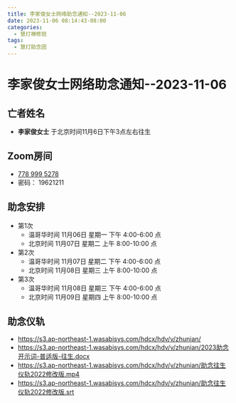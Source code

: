 ```yaml
---
title: 李家俊女士网络助念通知--2023-11-06
date: 2023-11-06 08:14:43-08:00
categories:
  - 慧灯禅修班
tags:
  - 慧灯助念团
---
```

# 李家俊女士网络助念通知--2023-11-06

## 亡者姓名

- **李家俊女士** 于北京时间11月6日下午3点左右往生

## Zoom房间

- [778 999 5278](https://us02web.zoom.us/j/7789995278?pwd=VjZmbWJFY2k2K0E5RVB2cTNIQmhqUT09>) 
- 密码： 19621211

## 助念安排

- 第1次
  - 温哥华时间 11月06日 星期一 下午 4:00-6:00 点  
  - 北京时间 11月07日 星期二 上午 8:00-10:00 点
- 第2次
  - 温哥华时间 11月07日 星期二 下午 4:00-6:00 点  
  - 北京时间 11月08日 星期三 上午 8:00-10:00 点
- 第3次
  - 温哥华时间 11月08日 星期三 下午 4:00-6:00 点  
  - 北京时间 11月09日 星期四 上午 8:00-10:00 点

## 助念仪轨

- <https://s3.ap-northeast-1.wasabisys.com/hdcx/hdv/v/zhunian/>
- <https://s3.ap-northeast-1.wasabisys.com/hdcx/hdv/v/zhunian/2023助念开示词-普适版-往生.docx>
- <https://s3.ap-northeast-1.wasabisys.com/hdcx/hdv/v/zhunian/助念往生仪轨2022修改版.mp4>
- <https://s3.ap-northeast-1.wasabisys.com/hdcx/hdv/v/zhunian/助念往生仪轨2022修改版.srt>

